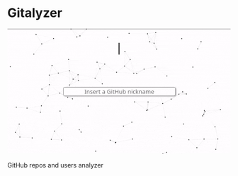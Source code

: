 # Gitalyzer

<img src="https://github.com/alemazzo/gitalyzer/blob/main/readme-assets/home.gif" alt="HomePage"/>


GitHub repos and users analyzer